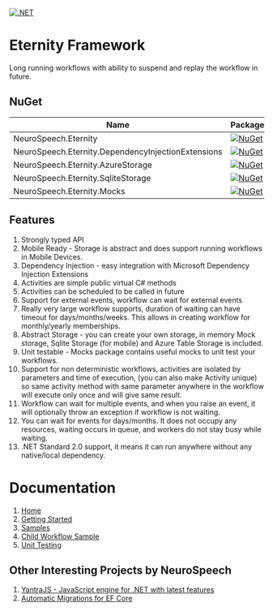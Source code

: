 [![.NET](https://github.com/neurospeech/eternitiy/actions/workflows/dotnet.yml/badge.svg)](https://github.com/neurospeech/eternitiy/actions/workflows/dotnet.yml)

# Eternity Framework

Long running workflows with ability to suspend and replay the workflow in future.

## NuGet
| Name                                               | Package                                                                                                                                                        |
|----------------------------------------------------|----------------------------------------------------------------------------------------------------------------------------------------------------------------|
| NeuroSpeech.Eternity                               | [![NuGet](https://img.shields.io/nuget/v/NeuroSpeech.Eternity.svg?label=NuGet)](https://www.nuget.org/packages/NeuroSpeech.Eternity)                           |
| NeuroSpeech.Eternity.DependencyInjectionExtensions | [![NuGet](https://img.shields.io/nuget/v/NeuroSpeech.Eternity.DependencyInjectionExtensions.svg?label=NuGet)](https://www.nuget.org/packages/NeuroSpeech.Eternity.DependencyInjectionExtensions) |
| NeuroSpeech.Eternity.AzureStorage                  | [![NuGet](https://img.shields.io/nuget/v/NeuroSpeech.Eternity.AzureStorage.svg?label=NuGet)](https://www.nuget.org/packages/NeuroSpeech.Eternity.AzureStorage) |
| NeuroSpeech.Eternity.SqliteStorage                 | [![NuGet](https://img.shields.io/nuget/v/NeuroSpeech.Eternity.SqliteStorage.svg?label=NuGet)](https://www.nuget.org/packages/NeuroSpeech.Eternity.SqliteStorage) |
| NeuroSpeech.Eternity.Mocks                         | [![NuGet](https://img.shields.io/nuget/v/NeuroSpeech.Eternity.Mocks.svg?label=NuGet)](https://www.nuget.org/packages/NeuroSpeech.Eternity.Mocks)               |


## Features
1. Strongly typed API
2. Mobile Ready - Storage is abstract and does support running workflows in Mobile Devices.
3. Dependency Injection - easy integration with Microsoft Dependency Injection Extensions
4. Activities are simple public virtual C# methods
5. Activities can be scheduled to be called in future
6. Support for external events, workflow can wait for external events
7. Really very large workflow supports, duration of waiting can have timeout for days/months/weeks. This allows in creating workflow for monthly/yearly memberships.
8. Abstract Storage - you can create your own storage, in memory Mock storage, Sqlite Storage (for mobile) and Azure Table Storage is included.
9. Unit testable - Mocks package contains useful mocks to unit test your workflows.
10. Support for non deterministic workflows, activities are isolated by parameters and time of execution, (you can also make Activity unique) so same activity method with same parameter anywhere in the workflow will execute only once and will give same result.
11. Workflow can wait for multiple events, and when you raise an event, it will optionally throw an exception if workflow is not waiting.
12. You can wait for events for days/months. It does not occupy any resources, waiting occurs in queue, and workers do not stay busy while waiting.
13. .NET Standard 2.0 support, it means it can run anywhere without any native/local dependency.

# Documentation
1. [Home](https://github.com/neurospeech/eternity/wiki)
2. [Getting Started](https://github.com/neurospeech/eternity/wiki/Getting-Started)
3. [Samples](https://github.com/neurospeech/eternity/wiki/Samples)
4. [Child Workflow Sample](https://github.com/neurospeech/eternity/wiki/Sample-Child-Workflows)
5. [Unit Testing](https://github.com/neurospeech/eternity/wiki/Unit-Testing)

## Other Interesting Projects by NeuroSpeech
1. [YantraJS - JavaScript engine for .NET with latest features](https://github.com/yantrajs/yantra)
2. [Automatic Migrations for EF Core](https://github.com/neurospeech/ef-core-automatic-migration)
